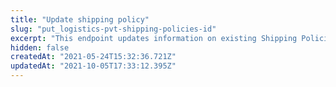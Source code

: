 ```yaml
---
title: "Update shipping policy"
slug: "put_logistics-pvt-shipping-policies-id"
excerpt: "This endpoint updates information on existing Shipping Policies from carriers.\n\r\n\r> Note that, while most of our API endpoints return time fields in UTC, this endpoint returns **Scheduled Delivery** related time fields adjusted to the configured time zone of the account."
hidden: false
createdAt: "2021-05-24T15:32:36.721Z"
updatedAt: "2021-10-05T17:33:12.395Z"
---
```

